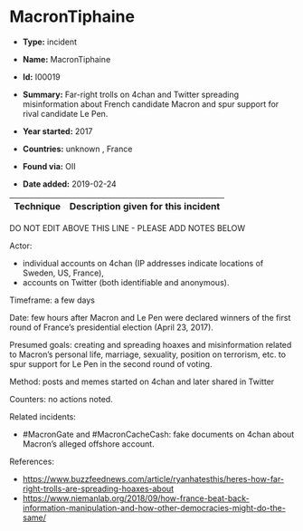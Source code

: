 # MacronTiphaine

* **Type:** incident

* **Name:** MacronTiphaine

* **Id:** I00019

* **Summary:** Far-right trolls on 4chan and Twitter spreading misinformation about French candidate Macron and spur support for rival candidate Le Pen.

* **Year started:** 2017

* **Countries:** unknown , France

* **Found via:** OII

* **Date added:** 2019-02-24
 

| Technique | Description given for this incident |
| --------- | ------------------------- |


DO NOT EDIT ABOVE THIS LINE - PLEASE ADD NOTES BELOW

Actor: 

* individual accounts on 4chan (IP addresses indicate locations of Sweden, US, France), 
* accounts on Twitter (both identifiable and anonymous).

Timeframe: a few days

Date: few hours after Macron and Le Pen were declared winners of the first round of France’s presidential election (April 23, 2017).

Presumed goals: creating and spreading hoaxes and misinformation related to Macron’s personal life, marriage, sexuality, position on terrorism, etc. to spur support for Le Pen in the second round of voting.

Method: posts and memes started on 4chan and later shared in Twitter

Counters: no actions noted.

Related incidents:

* #MacronGate and #MacronCacheCash: fake documents on 4chan about Macron’s alleged offshore account.

References:
* https://www.buzzfeednews.com/article/ryanhatesthis/heres-how-far-right-trolls-are-spreading-hoaxes-about
* https://www.niemanlab.org/2018/09/how-france-beat-back-information-manipulation-and-how-other-democracies-might-do-the-same/
